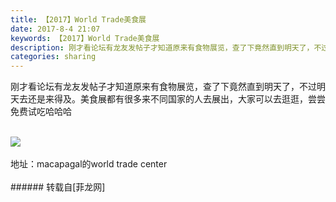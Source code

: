 ```yaml
---
title: 【2017】World Trade美食展
date: 2017-8-4 21:07
keywords: 【2017】World Trade美食展
description: 刚才看论坛有龙友发帖子才知道原来有食物展览，查了下竟然直到明天了，不过明天去还是来得及。美食展都有很多来不同国家的人去展出，大家可以去逛逛，尝尝免费试吃哈哈哈地址：macapagal的world trade center
categories: sharing
---
```

<td class="t_f" id="postmessage_837343">

刚才看论坛有龙友发帖子才知道原来有食物展览，查了下竟然直到明天了，不过明天去还是来得及。美食展都有很多来不同国家的人去展出，大家可以去逛逛，尝尝免费试吃哈哈哈<br/>
<br/>

<img aid="601119" data-cf-modified-44f6fcc5b87a69fc4ee5c88a-="" file="data/attachment/forum/201708/04/210416lgw8drlg8vrgndl3.jpg.thumb.jpg" id="aimg_601119" inpost="1" onclick="" onmouseover="" src="http://www.flw.ph/data/attachment/forum/201708/04/210416lgw8drlg8vrgndl3.jpg" style="cursor:pointer" zoomfile="data/attachment/forum/201708/04/210416lgw8drlg8vrgndl3.jpg"/>


<br/>
<br/>
地址：macapagal的world trade center<br/>
<br/>
</td>
###### 转载自[菲龙网]
